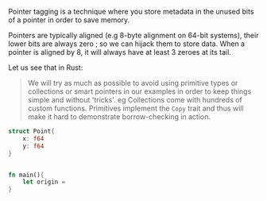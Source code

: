 Pointer tagging is a technique where you store metadata in the unused bits of a pointer in order to save memory.  

Pointers are typically aligned (e.g 8-byte alignment on 64-bit systems), their lower bits are always zero ; so we can hijack them to store data. When a pointer is aligned by 8, it will always have at least 3 zeroes at its tail.  

Let us see that in Rust: 

>We will try as much as possible to avoid using primitive types or collections or smart pointers in our examples in order to keep things simple and without 'tricks'.  eg Collections come with hundreds of custom functions. Primitives implement the `Copy` trait and thus will make it hard to demonstrate borrow-checking in action.  
```rust
struct Point{
    x: f64
    y: f64
}


fn main(){
    let origin = 
}
```